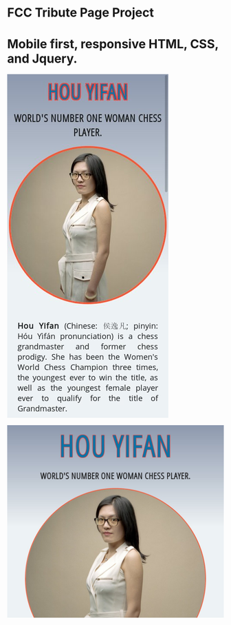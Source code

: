 # FCC Tribute Page Project

# Mobile first, responsive HTML, CSS, and Jquery.

![screenshot1](images/screenshot1.jpg)

![screenshot2](images/screenshot2.jpg)
